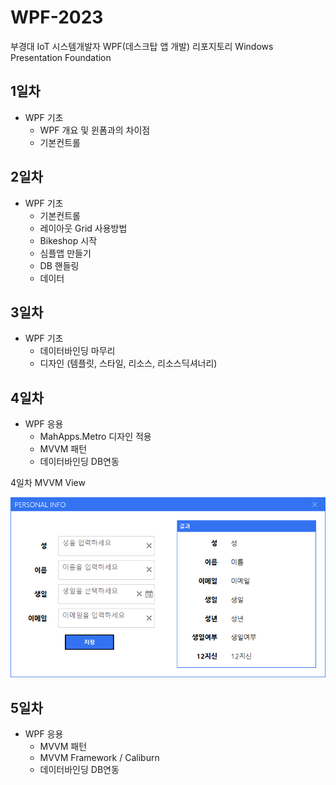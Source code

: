 # WPF-2023
부경대 IoT 시스템개발자 WPF(데스크탑 앱 개발) 리포지토리
Windows Presentation Foundation

## 1일차
- WPF 기초
  - WPF 개요 및 윈폼과의 차이점
  - 기본컨트롤
  
## 2일차
- WPF 기초
  - 기본컨트롤
  - 레이아웃 Grid 사용방법
  - Bikeshop 시작
  - 심플앱 만들기
  - DB 핸들링
  - 데이터

## 3일차
- WPF 기초
  - 데이터바인딩 마무리
  - 디자인 (템플릿, 스타일, 리소스, 리소스딕셔너리)
  
## 4일차
- WPF 응용
  - MahApps.Metro 디자인 적용
  - MVVM 패턴
  - 데이터바인딩 DB연동

4일차 MVVM View

![wpf01](https://raw.githubusercontent.com/JeongJaeAhn/WPF-2023/main/Images/wpf01.png)

## 5일차
- WPF 응용
  - MVVM 패턴
  - MVVM Framework / Caliburn
  - 데이터바인딩 DB연동
